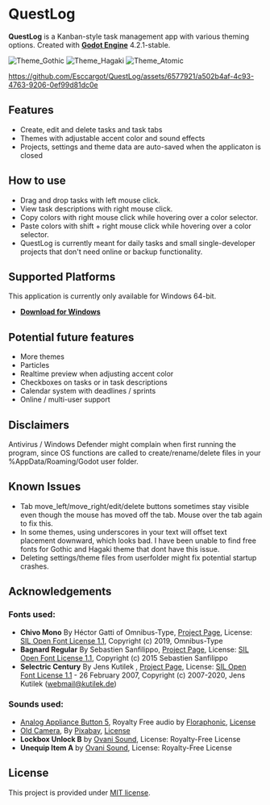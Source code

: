 # QuestLog

**QuestLog** is a Kanban-style task management app with various theming options.
Created with **[Godot Engine](https://godotengine.org)** 4.2.1-stable.

![Theme_Gothic](https://github.com/Esccargot/QuestLog/assets/6577921/eae843f2-cd10-4068-b1ed-b3fd511db737)
![Theme_Hagaki](https://github.com/Esccargot/QuestLog/assets/6577921/415e9361-4e26-4429-8830-3f2de85e6520)
![Theme_Atomic](https://github.com/Esccargot/QuestLog/assets/6577921/e5d69bce-3086-49a1-9a81-fd6ae8899ad8)

https://github.com/Esccargot/QuestLog/assets/6577921/a502b4af-4c93-4763-9206-0ef99d81dc0e

## Features

- Create, edit and delete tasks and task tabs
- Themes with adjustable accent color and sound effects
- Projects, settings and theme data are auto-saved when the applicaton is closed 

## How to use

- Drag and drop tasks with left mouse click.
- View task descriptions with right mouse click.
- Copy colors with right mouse click while hovering over a color selector.
- Paste colors with shift + right mouse click while hovering over a color selector.
- QuestLog is currently meant for daily tasks and small single-developer projects that don't need online or backup functionality.

## Supported Platforms
This application is currently only available for Windows 64-bit.
* **[Download for Windows](https://github.com/Esccargot/QuestLog/releases/tag/v1.0.0)**

## Potential future features
- More themes
- Particles
- Realtime preview when adjusting accent color
- Checkboxes on tasks or in task descriptions
- Calendar system with deadlines / sprints
- Online / multi-user support

## Disclaimers

Antivirus / Windows Defender might complain when first running the program, since OS functions are called to create/rename/delete files in your %AppData/Roaming/Godot user folder.

## Known Issues

- Tab move_left/move_right/edit/delete buttons sometimes stay visible even though the mouse has moved off the tab. Mouse over the tab again to fix this.
- In some themes, using underscores in your text will offset text placement downward, which looks bad. I have been unable to find free fonts for Gothic and Hagaki theme that dont have this issue.
- Deleting settings/theme files from userfolder might fix potential startup crashes.

## Acknowledgements

### Fonts used:
- **Chivo Mono** By Héctor Gatti of Omnibus-Type, [Project Page](https://github.com/Omnibus-Type/Chivo), License: [SIL Open Font License 1.1](https://openfontlicense.org/open-font-license-official-text), Copyright (c) 2019, Omnibus-Type
- **Bagnard Regular** By Sebastien Sanfilippo, [Project Page](https://github.com/sebsan/Bagnard), License: [SIL Open Font License 1.1](https://openfontlicense.org/open-font-license-official-text), Copyright (c) 2015 Sebastien Sanfilippo
- **Selectric Century** By Jens Kutilek , [Project Page](https://github.com/jenskutilek/quarantine-fonts), License: [SIL Open Font License 1.1](https://openfontlicense.org/open-font-license-official-text) - 26 February 2007, Copyright (c) 2007-2020, Jens Kutilek (webmail@kutilek.de)

### Sounds used:
- [Analog Appliance Button 5](https://pixabay.com/da/sound-effects/analog-appliance-button-5-185280), Royalty Free audio by [Floraphonic](https://www.floraphonic.com), [License](https://pixabay.com/da/service/license-summary)
- [Old Camera](https://pixabay.com/da/sound-effects/old-camera-80949), By [Pixabay](https://pixabay.com),  [License](https://pixabay.com/da/service/license-summary/)
- **Lockbox Unlock B** by [Ovani Sound](https://ovanisound.com), License: Royalty-Free License
- **Unequip Item A** by [Ovani Sound](https://ovanisound.com), License: Royalty-Free License

## License

This project is provided under [MIT license](LICENSE).
